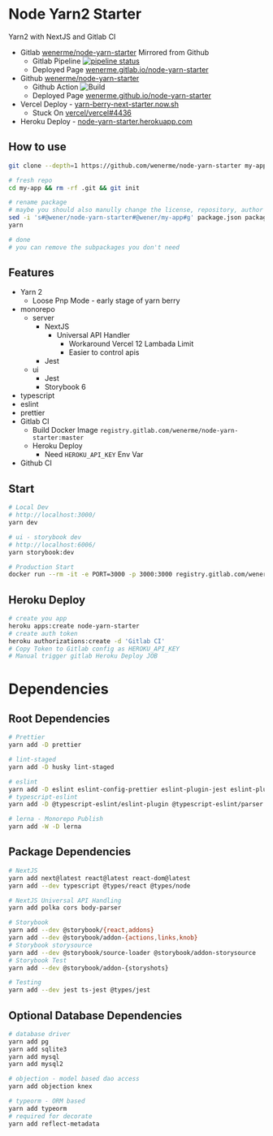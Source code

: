 # Node Yarn2 Starter

Yarn2 with NextJS and Gitlab CI

- Gitlab [wenerme/node-yarn-starter](https://gitlab.com/wenerme/node-yarn-starter) Mirrored from Github
  - Gitlab Pipeline [![pipeline status](https://gitlab.com/wenerme/node-yarn-starter/badges/master/pipeline.svg)](https://gitlab.com/wenerme/node-yarn-starter/-/commits/master)
  - Deployed Page [wenerme.gitlab.io/node-yarn-starter](https://wenerme.github.io/node-yarn-starter)
- Github [wenerme/node-yarn-starter](https://github.com/wenerme/node-yarn-starter)
  - Github Action ![Build](https://github.com/wenerme/node-yarn-starter/workflows/Build/badge.svg)
  - Deployed Page [wenerme.github.io/node-yarn-starter](https://wenerme.github.io/node-yarn-starter)
- Vercel Deploy - [yarn-berry-next-starter.now.sh](https://yarn-berry-next-starter.now.sh)
  - Stuck On [vercel/vercel#4436](https://github.com/vercel/vercel/issues/4436)
- Heroku Deploy - [node-yarn-starter.herokuapp.com](https://node-yarn-starter.herokuapp.com)

## How to use

```bash
git clone --depth=1 https://github.com/wenerme/node-yarn-starter my-app

# fresh repo
cd my-app && rm -rf .git && git init

# rename package
# maybe you should also manully change the license, repository, author etc.
sed -i 's#@wener/node-yarn-starter#@wener/my-app#g' package.json packages/*/package.json packages/**/*.{tsx,ts}
yarn

# done
# you can remove the subpackages you don't need
```

## Features

- Yarn 2
  - Loose Pnp Mode - early stage of yarn berry
- monorepo
  - server
    - NextJS
      - Universal API Handler
        - Workaround Vercel 12 Lambada Limit
        - Easier to control apis
    - Jest
  - ui
    - Jest
    - Storybook 6
- typescript
- eslint
- prettier
- Gitlab CI
  - Build Docker Image `registry.gitlab.com/wenerme/node-yarn-starter:master`
  - Heroku Deploy
    - Need `HEROKU_API_KEY` Env Var
- Github CI

## Start

```bash
# Local Dev
# http://localhost:3000/
yarn dev

# ui - storybook dev
# http://localhost:6006/
yarn storybook:dev

# Production Start
docker run --rm -it -e PORT=3000 -p 3000:3000 registry.gitlab.com/wenerme/node-yarn-starter:master
```

## Heroku Deploy

```bash
# create you app
heroku apps:create node-yarn-starter
# create auth token
heroku authorizations:create -d 'Gitlab CI'
# Copy Token to Gitlab config as HEROKU_API_KEY
# Manual trigger gitlab Heroku Deploy JOB
```

# Dependencies

## Root Dependencies

```bash
# Prettier
yarn add -D prettier

# lint-staged
yarn add -D husky lint-staged

# eslint
yarn add -D eslint eslint-config-prettier eslint-plugin-jest eslint-plugin-react eslint-plugin-react-hooks
# typescript-eslint
yarn add -D @typescript-eslint/eslint-plugin @typescript-eslint/parser

# lerna - Monorepo Publish
yarn add -W -D lerna
```

## Package Dependencies

```bash
# NextJS
yarn add next@latest react@latest react-dom@latest
yarn add --dev typescript @types/react @types/node

# NextJS Universal API Handling
yarn add polka cors body-parser

# Storybook
yarn add --dev @storybook/{react,addons}
yarn add --dev @storybook/addon-{actions,links,knob}
# Storybook storysource
yarn add --dev @storybook/source-loader @storybook/addon-storysource
# Storybook Test
yarn add --dev @storybook/addon-{storyshots}

# Testing
yarn add --dev jest ts-jest @types/jest
```

## Optional Database Dependencies

```bash
# database driver
yarn add pg
yarn add sqlite3
yarn add mysql
yarn add mysql2

# objection - model based dao access
yarn add objection knex

# typeorm - ORM based
yarn add typeorm
# required for decorate
yarn add reflect-metadata
```
